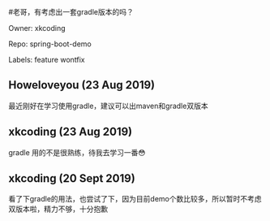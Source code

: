 #老哥，有考虑出一套gradle版本的吗？

Owner: xkcoding

Repo: spring-boot-demo

Labels: feature wontfix 

## Howeloveyou (23 Aug 2019)

最近刚好在学习使用gradle，建议可以出maven和gradle双版本

## xkcoding (23 Aug 2019)

gradle 用的不是很熟练，待我去学习一番:flushed:

## xkcoding (20 Sept 2019)

看了下gradle的用法，也尝试了下，因为目前demo个数比较多，所以暂时不考虑双版本啦，精力不够，十分抱歉

